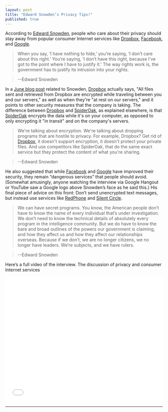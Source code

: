```yaml
---
layout: post
title: "Edward Snowden’s Privacy Tips!"
published: true
---
```


According to [Edward Snowden](http://en.wikipedia.org/wiki/Edward_Snowden), people who care about their privacy should stay away from popular consumer Internet services like [Dropbox](https://www.dropbox.com/), [Facebook](https://www.facebook.com/), and [Google](https://www.google.com).
 
 
> When you say, ‘I have nothing to hide,’ you’re saying, ‘I don’t care about this right.’ You’re saying, ‘I don’t have this right, because I’ve got to the point where I have to justify it.’ The way rights work is, the government has to justify its intrusion into your rights.

>--Edward Snowden
 
 
 
 In a [June blog post](https://blog.dropbox.com/2014/06/weve-got-your-back/) related to Snowden, [Dropbox](https://www.dropbox.com/) actually says, "All files sent and retrieved from Dropbox are encrypted while traveling between you and our servers," as well as when they're "at rest on our servers," and it points to other security measures that the company is taking. The difference between [Dropbox](https://www.dropbox.com/) and [SpiderOak](https://spideroak.com/), as explained elsewhere, is that [SpiderOak](https://spideroak.com/) encrypts the data while it's on your computer, as opposed to only encrypting it "in transit" and on the company's servers.

> We're talking about encryption. We're talking about dropping programs that are hostile to privacy. For example, Dropbox? Get rid of [Dropbox](https://www.dropbox.com/), it doesn't support encryption, it doesn't protect your private files. And use competitors like SpiderOak, that do the same exact service but they protect the content of what you're sharing.

>--Edward Snowden

He also suggested that while [Facebook](https://www.facebook.com/) and [Google](https://www.google.com) have improved their security, they remain “dangerous services” that people should avoid. (Somewhat amusingly, anyone watching the interview via Google Hangout or YouTube saw a Google logo above Snowden’s face as he said this.) His final piece of advice on this front: Don’t send unencrypted text messages, but instead use services like [RedPhone](https://whispersystems.org/) and [Silent Circle](https://silentcircle.com/).



> We can have secret programs. You know, the American people don’t have to know the name of every individual that’s under investigation. We don’t need to know the technical details of absolutely every program in the intelligence community. But we do have to know the bare and broad outlines of the powers our government is claiming, and how they affect us and how they affect our relationships overseas. Because if we don’t, we are no longer citizens, we no longer have leaders. We’re subjects, and we have rulers.

>--Edward Snowden



Here’s a full video of the interview. The discussion of privacy and consumer Internet services 



<iframe width="100%" height="400" src="//www.youtube.com/embed/fidq3jow8bc" frameborder="0" allowfullscreen></iframe>



---------------------------------